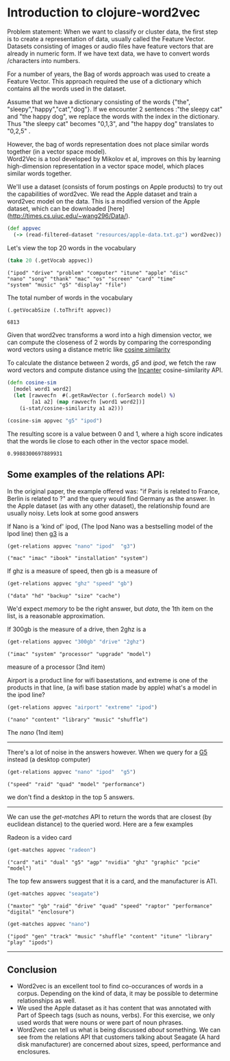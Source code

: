 
# Introduction to clojure-word2vec

Problem statement:
When we want to classify or cluster data, the first step is to create a representation of data, usually called the Feature Vector. Datasets consisting of images or audio files have feature vectors that are already in numeric form. If we have text data, we have to convert words /characters into numbers. 

For a number of years, the Bag of words approach was used to create a Feature Vector. This approach required the use of a dictionary which contains all the words used in the dataset.

Assume that we have a dictionary consisting of the words {"the", "sleepy","happy","cat","dog"}. If we encounter 2 sentences :"the sleepy cat" and "the happy dog", we replace the words with the index in the dictionary. Thus "the sleepy cat" becomes "0,1,3", and "the happy dog" translates to "0,2,5" .

However, the bag of words representation does not place similar words together (in a vector space model).  
Word2Vec is a tool developed by Mikolov et al, improves on this by learning high-dimension representation in a vector space model, which places similar words together. 


We'll use a dataset (consists of forum postings on Apple products) to try out the capabilities of word2vec.
We read the Apple dataset and train a word2vec model on the data. This is a modified version
of the Apple dataset, which can be downloaded [here] (http://times.cs.uiuc.edu/~wang296/Data/).

```clojure
(def appvec
  (-> (read-filtered-dataset "resources/apple-data.txt.gz") word2vec))
```

Let's view the top 20 words in the vocabulary

```clojure
(take 20 (.getVocab appvec))
```

```
("ipod" "drive" "problem" "computer" "itune" "apple" "disc" 
"nano" "song" "thank" "mac" "os" "screen" "card" "time" 
"system" "music" "g5" "display" "file")
```

The total number of words  in the vocabulary 

```clojure
(.getVocabSize (.toThrift appvec))
```
    6813


Given that word2vec transforms a word into a high dimension vector, we can
compute the closeness of 2 words by comparing the corresponding word vectors
using a distance metric like 
[cosine similarity](http://en.wikipedia.org/wiki/Cosine_similarity)

To calculate the distance between 2 words, *g5* and *ipod*,
we fetch the raw word vectors and compute distance using
the [Incanter](http://Incanter.org) cosine-similarity API.

```clojure
(defn cosine-sim
  [model word1 word2]
  (let [rawvecfn  #(.getRawVector (.forSearch model) %)
        [a1 a2] (map rawvecfn [word1 word2])]
    (i-stat/cosine-similarity a1 a2)))

(cosine-sim appvec "g5" "ipod")

```
The resulting score is a value between 0 and 1, where a high score indicates
that the words lie close to each other in the vector space model.
```
0.9988300697889931
```

##  Some examples of the relations API:
In the original paper, the example offered was:
"if Paris is related to France, Berlin is related to ?"
and the query would find Germany as the answer.
In the Apple dataset (as with any other dataset),
the relationship found are usually noisy. Lets look at some
good answers

If Nano is a 'kind of' ipod, (The Ipod Nano was a bestselling model of the Ipod line)
then [g3](http://en.wikipedia.org/wiki/Power_Macintosh_G3_%28Blue_%26_White%29) is a

```clojure
(get-relations appvec "nano" "ipod"  "g3")
```
    ("mac" "imac" "ibook" "installation" "system")

If ghz is a measure of speed, then gb is a measure of

```clojure
(get-relations appvec "ghz" "speed" "gb")
```
    ("data" "hd" "backup" "size" "cache")

We'd expect *memory* to be the right answer, but *data*, 
the 1th item on the list, is a reasonable approximation.

If 300gb is the measure of a drive, then 2ghz is a

```clojure
(get-relations appvec "300gb" "drive" "2ghz")
```
    ("imac" "system" "processor" "upgrade" "model")
measure of a processor (3nd item)

Airport is a product line for wifi basestations, and extreme is 
one of the products in that line, (a wifi base station made by apple)
what's a model in the ipod line?

```clojure
(get-relations appvec "airport" "extreme" "ipod")
```
    ("nano" "content" "library" "music" "shuffle")
The *nano* (1nd item)

---
There's a lot of noise in the answers however.
When we query for a [G5](http://en.wikipedia.org/wiki/Power_Mac_G5) 
instead (a desktop computer)

```clojure
(get-relations appvec "nano" "ipod"  "g5")
```
    ("speed" "raid" "quad" "model" "performance")
    
we don't find a desktop in the top 5 answers.

---

We can use the *get-matches* API to return the words
that are closest (by euclidean distance) to the queried word.
Here are a few examples

Radeon is a video card
```clojure
(get-matches appvec "radeon")
```
    ("card" "ati" "dual" "g5" "agp" "nvidia" "ghz" "graphic" "pcie" "model")
The top few answers suggest that it is a card, and the manufacturer is ATI.

```clojure
(get-matches appvec "seagate")
```
    ("maxtor" "gb" "raid" "drive" "quad" "speed" "raptor" "performance" "digital" "enclosure")

```clojure
(get-matches appvec "nano")
```
    ("ipod" "gen" "track" "music" "shuffle" "content" "itune" "library" "play" "ipods")



---
## Conclusion

* Word2vec is an excellent tool to find co-occurances of words in a corpus. Depending on the kind of data, it may be possible to determine relationships as well.
* We used the Apple dataset as it has content that was annotated with Part of Speech tags (such as nouns, verbs). For this exercise, we only used words that were nouns or were part of noun phrases. 
* Word2vec can tell us what is being discussed *about* something. We can see from the relations API that customers talking about Seagate (A hard disk manufacturer) are concerned about sizes, speed, performance and enclosures.


